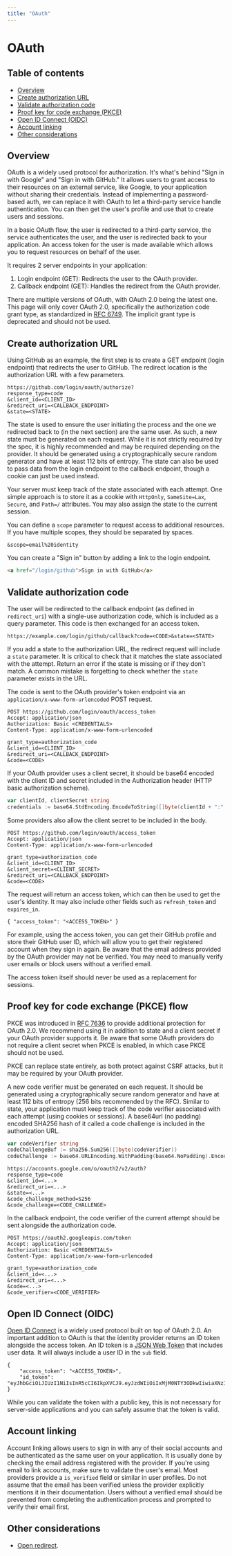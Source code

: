 ```yaml
---
title: "OAuth"
---
```


# OAuth

## Table of contents

- [Overview](#overview)
- [Create authorization URL](#create-authorization-url)
- [Validate authorization code](#validate-authorization-code)
- [Proof key for code exchange (PKCE)](#proof-key-for-code-exchange-pkce-flow)
- [Open ID Connect (OIDC)](#open-id-connect-oidc)
- [Account linking](#account-linking)
- [Other considerations](#other-considerations)

## Overview

OAuth is a widely used protocol for authorization. It's what's behind "Sign in with Google" and "Sign in with GitHub." It allows users to grant access to their resources on an external service, like Google, to your application without sharing their credentials. Instead of implementing a password-based auth, we can replace it with OAuth to let a third-party service handle authentication. You can then get the user's profile and use that to create users and sessions.

In a basic OAuth flow, the user is redirected to a third-party service, the service authenticates the user, and the user is redirected back to your application. An access token for the user is made available which allows you to request resources on behalf of the user.

It requires 2 server endpoints in your application:

1. Login endpoint (GET): Redirects the user to the OAuth provider.
2. Callback endpoint (GET): Handles the redirect from the OAuth provider.

There are multiple versions of OAuth, with OAuth 2.0 being the latest one. This page will only cover OAuth 2.0, specifically the authorization code grant type, as standardized in [RFC 6749](https://datatracker.ietf.org/doc/html/rfc6749). The implicit grant type is deprecated and should not be used.

## Create authorization URL

Using GitHub as an example, the first step is to create a GET endpoint (login endpoint) that redirects the user to GitHub. The redirect location is the authorization URL with a few parameters.

```
https://github.com/login/oauth/authorize?
response_type=code
&client_id=<CLIENT_ID>
&redirect_uri=<CALLBACK_ENDPOINT>
&state=<STATE>
```

The state is used to ensure the user initiating the process and the one we redirected back to (in the next section) are the same user. As such, a new state must be generated on each request. While it is not strictly required by the spec, it is highly recommended and may be required depending on the provider. It should be generated using a cryptographically secure random generator and have at least 112 bits of entropy. The state can also be used to pass data from the login endpoint to the callback endpoint, though a cookie can just be used instead.

Your server must keep track of the state associated with each attempt. One simple approach is to store it as a cookie with `HttpOnly`, `SameSite=Lax`, `Secure`, and `Path=/` attributes. You may also assign the state to the current session.

You can define a `scope` parameter to request access to additional resources. If you have multiple scopes, they should be separated by spaces.

```
&scope=email%20identity
```

You can create a "Sign in" button by adding a link to the login endpoint.

```html
<a href="/login/github">Sign in with GitHub</a>
```

## Validate authorization code

The user will be redirected to the callback endpoint (as defined in `redirect_uri`) with a single-use authorization code, which is included as a query parameter. This code is then exchanged for an access token.

```
https://example.com/login/github/callback?code=<CODE>&state=<STATE>
```

If you add a state to the authorization URL, the redirect request will include a `state` parameter. It is critical to check that it matches the state associated with the attempt. Return an error if the state is missing or if they don't match. A common mistake is forgetting to check whether the `state` parameter exists in the URL.

The code is sent to the OAuth provider's token endpoint via an `application/x-www-form-urlencoded` POST request.

```
POST https://github.com/login/oauth/access_token
Accept: application/json
Authorization: Basic <CREDENTIALS>
Content-Type: application/x-www-form-urlencoded

grant_type=authorization_code
&client_id=<CLIENT_ID>
&redirect_uri=<CALLBACK_ENDPOINT>
&code=<CODE>
```

If your OAuth provider uses a client secret, it should be base64 encoded with the client ID and secret included in the Authorization header (HTTP basic authorization scheme).

```go
var clientId, clientSecret string
credentials := base64.StdEncoding.EncodeToString([]byte(clientId + ":" + clientSecret))
```

Some providers also allow the client secret to be included in the body.

```
POST https://github.com/login/oauth/access_token
Accept: application/json
Content-Type: application/x-www-form-urlencoded

grant_type=authorization_code
&client_id=<CLIENT_ID>
&client_secret=<CLIENT_SECRET>
&redirect_uri=<CALLBACK_ENDPOINT>
&code=<CODE>
```

The request will return an access token, which can then be used to get the user's identity. It may also include other fields such as `refresh_token` and `expires_in`.

```
{ "access_token": "<ACCESS_TOKEN>" }
```

For example, using the access token, you can get their GitHub profile and store their GitHub user ID, which will allow you to get their registered account when they sign in again. Be aware that the email address provided by the OAuth provider may not be verified. You may need to manually verify user emails or block users without a verified email.

The access token itself should never be used as a replacement for sessions.

## Proof key for code exchange (PKCE) flow

PKCE was introduced in [RFC 7636](https://datatracker.ietf.org/doc/html/rfc7636) to provide additional protection for OAuth 2.0. We recommend using it in addition to state and a client secret if your OAuth provider supports it. Be aware that some OAuth providers do not require a client secret when PKCE is enabled, in which case PKCE should not be used.

PKCE can replace state entirely, as both protect against CSRF attacks, but it may be required by your OAuth provider.

A new code verifier must be generated on each request. It should be generated using a cryptographically secure random generator and have at least 112 bits of entropy (256 bits recommended by the RFC). Similar to state, your application must keep track of the code verifier associated with each attempt (using cookies or sessions). A base64url (no padding) encoded SHA256 hash of it called a code challenge is included in the authorization URL.

```go
var codeVerifier string
codeChallengeBuf := sha256.Sum256([]byte(codeVerifier))
codeChallenge := base64.URLEncoding.WithPadding(base64.NoPadding).EncodeToString(codeChallengeBuf)
```

```
https://accounts.google.com/o/oauth2/v2/auth?
response_type=code
&client_id=<...>
&redirect_uri=<...>
&state=<...>
&code_challenge_method=S256
&code_challenge=<CODE_CHALLENGE>
```

In the callback endpoint, the code verifier of the current attempt should be sent alongside the authorization code.

```
POST https://oauth2.googleapis.com/token
Accept: application/json
Authorization: Basic <CREDENTIALS>
Content-Type: application/x-www-form-urlencoded

grant_type=authorization_code
&client_id=<...>
&redirect_uri=<...>
&code=<...>
&code_verifier=<CODE_VERIFIER>
```

## Open ID Connect (OIDC)

[Open ID Connect](https://openid.net/specs/openid-connect-core-1_0.html) is a widely used protocol built on top of OAuth 2.0. An important addition to OAuth is that the identity provider returns an ID token alongside the access token. An ID token is a [JSON Web Token](https://datatracker.ietf.org/doc/html/rfc7519) that includes user data. It will always include a user ID in the `sub` field.

```
{
	"access_token": "<ACCESS_TOKEN>",
	"id_token": "eyJhbGciOiJIUzI1NiIsInR5cCI6IkpXVCJ9.eyJzdWIiOiIxMjM0NTY3ODkwIiwiaXNzIjoiZXhhbXBsZS5jb20ifQ.uMMQPfp7LwcLiBbfZdoHdIPjKgS2HUfOr5vlY71el8A"
}
```

While you can validate the token with a public key, this is not necessary for server-side applications and you can safely assume that the token is valid.

## Account linking

Account linking allows users to sign in with any of their social accounts and be authenticated as the same user on your application. It is usually done by checking the email address registered with the provider. If you're using email to link accounts, make sure to validate the user's email. Most providers provide a `is_verified` field or similar in user profiles. Do not assume that the email has been verified unless the provider explicitly mentions it in their documentation. Users without a verified email should be prevented from completing the authentication process and prompted to verify their email first.

## Other considerations

- [Open redirect](/open-redirect).